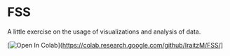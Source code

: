 # FSS

A little exercise on the usage of visualizations and analysis of data.

[![Open In Colab](https://colab.research.google.com/assets/colab-badge.svg)](https://colab.research.google.com/github/IraitzM/FSS/]
